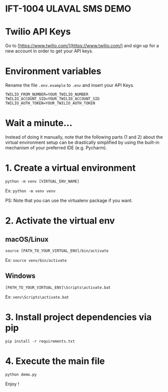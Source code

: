 IFT-1004 ULAVAL SMS DEMO
====

# Twilio API Keys
Go to [https://www.twilio.com/](https://www.twilio.com/) and sign up for a new account in order to get your API keys.

# Environment variables
Rename the file ```.env.example``` to ```.env``` and insert your API Keys.

```
TWILIO_FROM_NUMBER=YOUR_TWILIO_NUMBER
TWILIO_ACCOUNT_SID=YOUR_TWILIO_ACCOUNT_SID
TWILIO_AUTH_TOKEN=YOUR_TWILIO_AUTH_TOKEN
```

# Wait a minute...

Instead of doing it manually, note that the following parts (1 and 2) about the virtual environment setup can be drastically simplified by using the built-in mechanism of your preferred IDE (e.g. Pycharm).


# 1. Create a virtual environment
```python -m venv [VIRTUAL_ENV_NAME]```

Ex: ```python -m venv venv```

PS: Note that you can use the virtualenv package if you want.

# 2. Activate the virtual env

## macOS/Linux

```source [PATH_TO_YOUR_VIRTUAL_ENV]/bin/activate```

Ex: ```source venv/bin/activate```

## Windows
```[PATH_TO_YOUR_VIRTUAL_ENV]\Scripts\activate.bat```

Ex: ```venv\Scripts\activate.bat```

# 3. Install project dependencies via pip
```pip install -r requirements.txt```

# 4. Execute the main file
```python demo.py```

Enjoy !
